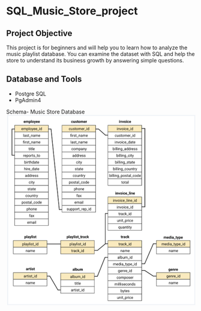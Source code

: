 # SQL_Music_Store_project

## Project Objective

This project is for beginners and will help you to learn how to analyze the music playlist database. You can examine the dataset with SQL and help the store to understand its business growth by answering simple questions.

## Database and Tools
* Postgre SQL
* PgAdmin4

Schema- Music Store Database  
![MusicDatabaseSchema](https://github.com/PratyushKSS/SQL_Music_Store_project/blob/main/music%20store%20dataset/schema_diagram.png?raw=true)
